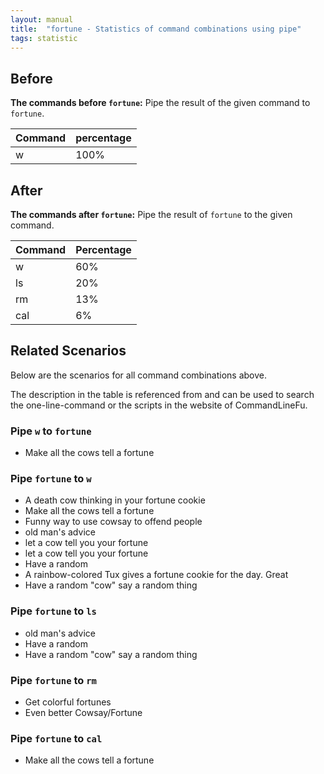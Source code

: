 ```yaml
---
layout: manual
title:  "fortune - Statistics of command combinations using pipe"
tags: statistic
---
```


## Before

__The commands before `fortune`:__ Pipe the result of the given command to `fortune`.

| Command | percentage |
|--------|--------|
| w | 100% |



## After

__The commands after `fortune`:__ Pipe the result of `fortune` to the given command.

| Command | Percentage | 
|-------|--------|
| w | 60% |
| ls | 20% |
| rm | 13% |
| cal | 6% |



## Related Scenarios

Below are the scenarios for all command combinations above.

The description in the table is referenced from and can be used to search the one-line-command or the scripts in the website of CommandLineFu.


### Pipe `w` to `fortune`

- Make all the cows tell a fortune

            


### Pipe `fortune` to `w`

- A death cow thinking in your fortune cookie
- Make all the cows tell a fortune
- Funny way to use cowsay to offend people
- old man's advice
- let a cow tell you your fortune
- let a cow tell you your fortune
- Have a random
- A rainbow-colored Tux gives a fortune cookie for the day. Great
- Have a random "cow" say a random thing

            
### Pipe `fortune` to `ls`

- old man's advice
- Have a random
- Have a random "cow" say a random thing

            
### Pipe `fortune` to `rm`

- Get colorful fortunes
- Even better Cowsay/Fortune

            
### Pipe `fortune` to `cal`

- Make all the cows tell a fortune

            
